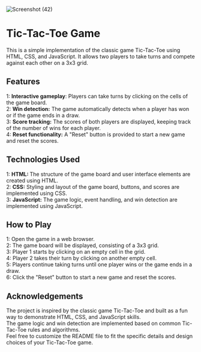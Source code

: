 ![Screenshot (42)](https://github.com/Ab3467/Tic-tac-toe/assets/138695838/7b7aa69a-606e-40e8-a159-d7133c023a07)


# Tic-Tac-Toe Game
This is a simple implementation of the classic game Tic-Tac-Toe using HTML, CSS, and JavaScript. It allows two players to take turns and compete against each other on a 3x3 grid.

## Features
1:  <b>Interactive gameplay</b>: Players can take turns by clicking on the cells of the game board.</br>
2:  <b>Win detection:</b> The game automatically detects when a player has won or if the game ends in a draw.</br>
3:  <b>Score tracking:</b> The scores of both players are displayed, keeping track of the number of wins for each player.</br>
4:  <b>Reset functionality:</b> A "Reset" button is provided to start a new game and reset the scores.</br>

## Technologies Used
1: <b>HTML: </b>The structure of the game board and user interface elements are created using HTML.</br>
2: <b>CSS:</b> Styling and layout of the game board, buttons, and scores are implemented using CSS.</br>
3: <b>JavaScript:</b> The game logic, event handling, and win detection are implemented using JavaScript.

## How to Play
1: Open the game in a web browser.<br>
2: The game board will be displayed, consisting of a 3x3 grid.<br>
3: Player 1 starts by clicking on an empty cell in the grid.<br>
4: Player 2 takes their turn by clicking on another empty cell.<br>
5: Players continue taking turns until one player wins or the game ends in a draw.<br>
6: Click the "Reset" button to start a new game and reset the scores.

## Acknowledgements
The project is inspired by the classic game Tic-Tac-Toe and built as a fun way to demonstrate HTML, CSS, and JavaScript skills.<br>
The game logic and win detection are implemented based on common Tic-Tac-Toe rules and algorithms.<br>
Feel free to customize the README file to fit the specific details and design choices of your Tic-Tac-Toe game.<br>
